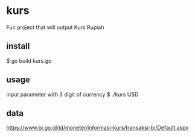 # kurs
Fun project that will output Kurs Rupiah

## install
$ go build kurs.go

## usage
input parameter with 3 digit of currency
$ ./kurs USD

## data
https://www.bi.go.id/id/moneter/informasi-kurs/transaksi-bi/Default.aspx

